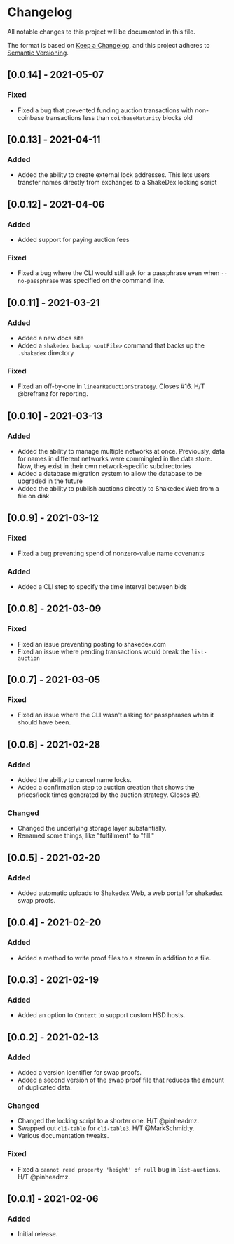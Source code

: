 # Changelog

All notable changes to this project will be documented in this file.

The format is based on [Keep a Changelog](https://keepachangelog.com/en/1.0.0/),
and this project adheres to [Semantic Versioning](https://semver.org/spec/v2.0.0.html).

## [0.0.14] - 2021-05-07
### Fixed

- Fixed a bug that prevented funding auction transactions with non-coinbase transactions less than `coinbaseMaturity` blocks old

## [0.0.13] - 2021-04-11
### Added

- Added the ability to create external lock addresses. This lets users transfer names directly from exchanges to a ShakeDex locking script

## [0.0.12] - 2021-04-06
### Added

- Added support for paying auction fees

### Fixed

- Fixed a bug where the CLI would still ask for a passphrase even when `--no-passphrase` was specified on the command line.

## [0.0.11] - 2021-03-21
### Added

- Added a new docs site
- Added a `shakedex backup <outFile>` command that backs up the `.shakedex` directory

### Fixed

- Fixed an off-by-one in `linearReductionStrategy`. Closes #16. H/T @brefranz for reporting. 

## [0.0.10] - 2021-03-13
### Added

- Added the ability to manage multiple networks at once. Previously, data for names in different networks were commingled in the data store. Now, they exist in their own network-specific subdirectories
- Added a database migration system to allow the database to be upgraded in the future
- Added the ability to publish auctions directly to Shakedex Web from a file on disk

## [0.0.9] - 2021-03-12
### Fixed

- Fixed a bug preventing spend of nonzero-value name covenants

### Added

- Added a CLI step to specify the time interval between bids

## [0.0.8] - 2021-03-09
### Fixed

- Fixed an issue preventing posting to shakedex.com
- Fixed an issue where pending transactions would break the `list-auction`

## [0.0.7] - 2021-03-05
### Fixed

- Fixed an issue where the CLI wasn't asking for passphrases when it should have been.

## [0.0.6] - 2021-02-28
### Added

- Added the ability to cancel name locks.
- Added a confirmation step to auction creation that shows the prices/lock times generated by the auction strategy. Closes [#9](https://github.com/kurumiimari/shakedex/issues/9).

### Changed

- Changed the underlying storage layer substantially.
- Renamed some things, like "fulfillment" to "fill."

## [0.0.5] - 2021-02-20
### Added

- Added automatic uploads to Shakedex Web, a web portal for shakedex swap proofs.

## [0.0.4] - 2021-02-20
### Added

- Added a method to write proof files to a stream in addition to a file.

## [0.0.3] - 2021-02-19
### Added

- Added an option to `Context` to support custom HSD hosts. 

## [0.0.2] - 2021-02-13
### Added

- Added a version identifier for swap proofs.
- Added a second version of the swap proof file that reduces the amount of duplicated data.

### Changed

- Changed the locking script to a shorter one. H/T @pinheadmz.
- Swapped out `cli-table` for `cli-table3`. H/T @MarkSchmidty.
- Various documentation tweaks.

### Fixed

- Fixed a `cannot read property 'height' of null` bug in `list-auctions`. H/T @pinheadmz.

## [0.0.1] - 2021-02-06
### Added

- Initial release.